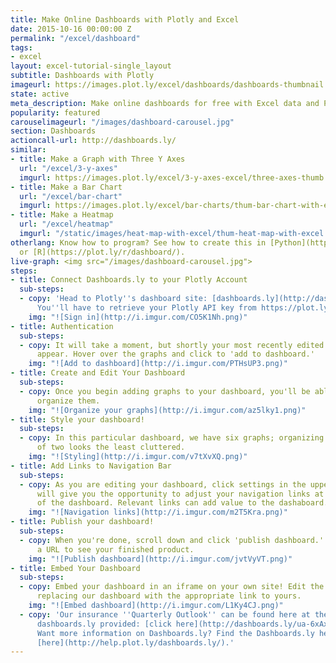 ```yaml
---
title: Make Online Dashboards with Plotly and Excel
date: 2015-10-16 00:00:00 Z
permalink: "/excel/dashboard"
tags:
- excel
layout: excel-tutorial-single_layout
subtitle: Dashboards with Plotly
imageurl: https://images.plot.ly/excel/dashboards/dashboards-thumbnail.png
state: active
meta_description: Make online dashboards for free with Excel data and Plotly charts.
popularity: featured
carouselimageurl: "/images/dashboard-carousel.jpg"
section: Dashboards
actioncall-url: http://dashboards.ly/
similar:
- title: Make a Graph with Three Y Axes
  url: "/excel/3-y-axes"
  imgurl: https://images.plot.ly/excel/3-y-axes-excel/three-axes-thumb.png
- title: Make a Bar Chart
  url: "/excel/bar-chart"
  imgurl: https://images.plot.ly/excel/bar-charts/thum-bar-chart-with-excel.png
- title: Make a Heatmap
  url: "/excel/heatmap"
  imgurl: "/static/images/heat-map-with-excel/thum-heat-map-with-excel.png"
otherlang: Know how to program? See how to create this in [Python](https://plot.ly/python/dashboard/)
  or [R](https://plot.ly/r/dashboard/).
live-graph: <img src="/images/dashboard-carousel.jpg">
steps:
- title: Connect Dashboards.ly to your Plotly Account
  sub-steps:
  - copy: 'Head to Plotly''s dashboard site: [dashboards.ly](http://dashboards.ly/).
      You''ll have to retrieve your Plotly API key from https://plot.ly/settings/api/.'
    img: "![Sign in](http://i.imgur.com/CO5K1Nh.png)"
- title: Authentication
  sub-steps:
  - copy: It will take a moment, but shortly your most recently edited graphs will
      appear. Hover over the graphs and click to 'add to dashboard.'
    img: "![Add to dashboard](http://i.imgur.com/PTHsUP3.png)"
- title: Create and Edit Your Dashboard
  sub-steps:
  - copy: Once you begin adding graphs to your dashboard, you'll be able to drag to
      organize them.
    img: "![Organize your graphs](http://i.imgur.com/az5lky1.png)"
- title: Style your dashboard!
  sub-steps:
  - copy: In this particular dashboard, we have six graphs; organizing them in rows
      of two looks the least cluttered.
    img: "![Styling](http://i.imgur.com/v7tXvXQ.png)"
- title: Add Links to Navigation Bar
  sub-steps:
  - copy: As you are editing your dashboard, click settings in the upper right. This
      will give you the opportunity to adjust your navigation links at the upper left
      of the dashboard. Relevant links can add value to the dashaboard.
    img: "![Navigation links](http://i.imgur.com/m2T5Kra.png)"
- title: Publish your dashboard!
  sub-steps:
  - copy: When you're done, scroll down and click 'publish dashboard.' You'll be given
      a URL to see your finished product.
    img: "![Publish dashboard](http://i.imgur.com/jvtVyVT.png)"
- title: Embed Your Dashboard
  sub-steps:
  - copy: Embed your dashboard in an iframe on your own site! Edit the following code,
      replacing our dashboard with the appropriate link to yours.
    img: "![Embed dashboard](http://i.imgur.com/L1Ky4CJ.png)"
  - copy: 'Our insurance ''Quarterly Outlook'' can be found here at the secret link
      dashboards.ly provided: [click here](http://dashboards.ly/ua-6xAxoi32b7oEoqgjav5CFS).
      Want more information on Dashboards.ly? Find the Dashboards.ly help documentation
      [here](http://help.plot.ly/dashboards.ly/).'
---
```


